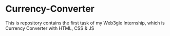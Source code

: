 # Currency-Converter
This is repository contains the first task of my Web3gle Internship, which is Currency Converter with  HTML, CSS &amp; JS
